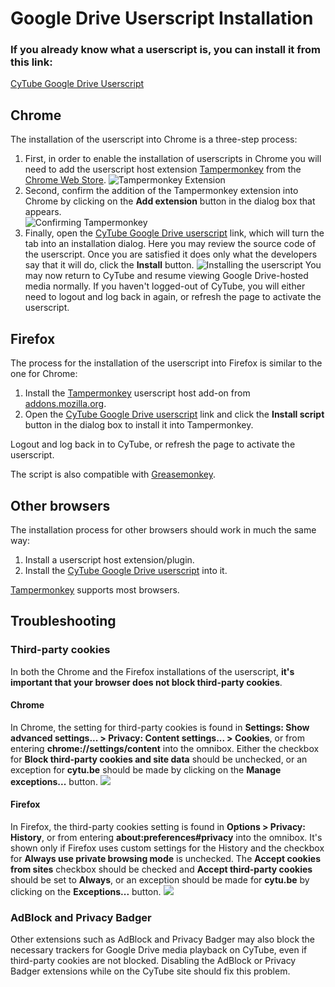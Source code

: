 # Google Drive Userscript Installation

### If you already know what a userscript is, you can install it from this link: 
[CyTube Google Drive Userscript](https://cytu.be/js/cytube-google-drive.user.js?v=1.1)

## Chrome

The installation of the userscript into Chrome is a three-step process:
 
1. First, in order to enable the installation of userscripts in Chrome you will need to add the userscript host extension 
[Tampermonkey](https://chrome.google.com/webstore/detail/tampermonkey/dhdgffkkebhmkfjojejmpbldmpobfkfo) from the 
[Chrome Web Store](https://chrome.google.com/webstore/category/extensions).
   ![Tampermonkey Extension](http://i.imgur.com/sgQfsAw.png)
2. Second, confirm the addition of the Tampermonkey extension into Chrome by clicking on the **Add extension** button 
in the dialog box that appears.  
   ![Confirming Tampermonkey](http://i.imgur.com/zA6zzKN.png)
3. Finally, open the [CyTube Google Drive userscript](https://cytu.be/js/cytube-google-drive.user.js?v=1.1) link, 
which will turn the tab into an installation dialog. Here you may review the source code of the userscript. 
Once you are satisfied it does only what the developers say that it will do, click the **Install** button. 
   ![Installing the userscript](http://i.imgur.com/fssRiFO.png)
You may now return to CyTube and resume viewing Google Drive-hosted media normally. If you haven't logged-out of CyTube, 
you will either need to logout and log back in again, or refresh the page to activate the userscript.

## Firefox

The process for the installation of the userscript into Firefox is similar to the one for Chrome:

 1. Install the [Tampermonkey](https://addons.mozilla.org/en-US/firefox/addon/tampermonkey/) userscript host add-on from 
 [addons.mozilla.org](https://addons.mozilla.org/en-US/firefox/).
 2. Open the [CyTube Google Drive userscript](https://cytu.be/js/cytube-google-drive.user.js?v=1.1) link and click the 
 **Install script** button in the dialog box to install it into Tampermonkey.

Logout and log back in to CyTube, or refresh the page to activate the userscript.

The script is also compatible with [Greasemonkey](https://addons.mozilla.org/en-Us/firefox/addon/greasemonkey/).

## Other browsers
The installation process for other browsers should work in much the same way: 
 1. Install a userscript host extension/plugin. 
 2. Install the [CyTube Google Drive userscript](https://cytu.be/js/cytube-google-drive.user.js?v=1.1) into it.

[Tampermonkey](http://tampermonkey.net/) supports most browsers.

## Troubleshooting

### Third-party cookies
In both the Chrome and the Firefox installations of the userscript, **it's important that your browser does not block 
third-party cookies**.
#### Chrome
In Chrome, the setting for third-party cookies is found in 
**Settings: Show advanced settings... > Privacy: Content settings... > Cookies**,
or from entering **chrome://settings/content** into the omnibox. Either the checkbox for 
**Block third-party cookies and site data** should be unchecked, or an exception for **cytu.be** should be made by 
clicking on the **Manage exceptions...** button.
![](http://i.imgur.com/LCUiEVd.png)
#### Firefox
In Firefox, the third-party cookies setting is found in **Options > Privacy: History**, or from entering **about:preferences#privacy**
into the omnibox. It's shown only if Firefox uses custom settings for the History and the checkbox for 
**Always use private browsing mode** is unchecked. The **Accept cookies from sites** checkbox should be checked 
and **Accept third-party cookies** should be set to **Always**, or an exception should be made for **cytu.be** by 
clicking on the **Exceptions...** button.
![](http://i.imgur.com/RQtbCnX.png)

### AdBlock and Privacy Badger
Other extensions such as AdBlock and Privacy Badger may also block the necessary trackers for Google Drive media playback 
on CyTube, even if third-party cookies are not blocked. Disabling the AdBlock or Privacy Badger extensions while on 
the CyTube site should fix this problem.
